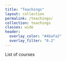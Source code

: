 ```yaml
---
title: "Teachings"
layout: collection
permalink: /teachings/
collection: teachings
classes: wide
header:
  overlay_color: "#4bafa2"
  overlay_filter: "0.2"
---
```


List of courses

